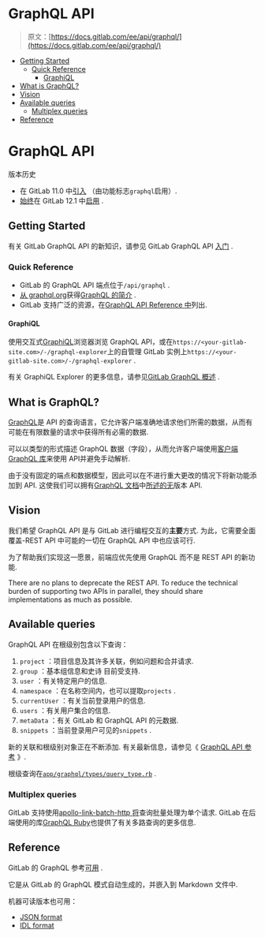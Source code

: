 # GraphQL API

> 原文：[https://docs.gitlab.com/ee/api/graphql/](https://docs.gitlab.com/ee/api/graphql/)

*   [Getting Started](#getting-started)
    *   [Quick Reference](#quick-reference)
        *   [GraphiQL](#graphiql)
*   [What is GraphQL?](#what-is-graphql)
*   [Vision](#vision)
*   [Available queries](#available-queries)
    *   [Multiplex queries](#multiplex-queries)
*   [Reference](#reference)

# GraphQL API[](#graphql-api "Permalink")

版本历史

*   在 GitLab 11.0 中[引入](https://gitlab.com/gitlab-org/gitlab-foss/-/merge_requests/19008) （由功能标志`graphql`启用）.
*   [始终](https://gitlab.com/gitlab-org/gitlab-foss/-/merge_requests/30444)在 GitLab 12.1 中[启用](https://gitlab.com/gitlab-org/gitlab-foss/-/merge_requests/30444) .

## Getting Started[](#getting-started "Permalink")

有关 GitLab GraphQL API 的新知识，请参见 GitLab GraphQL API [入门](getting_started.html) .

### Quick Reference[](#quick-reference "Permalink")

*   GitLab 的 GraphQL API 端点位于`/api/graphql` .
*   [从 graphql.org](https://s0graphql0org.icopy.site/)获得[GraphQL 的简介](https://s0graphql0org.icopy.site/) .
*   GitLab 支持广泛的资源，在[GraphQL API Reference 中](reference/index.html)列出.

#### GraphiQL[](#graphiql "Permalink")

使用交互式[GraphiQL](https://gitlab.com/-/graphql-explorer)浏览器浏览 GraphQL API，或在`https://<your-gitlab-site.com>/-/graphql-explorer`上的自管理 GitLab 实例上`https://<your-gitlab-site.com>/-/graphql-explorer` .

有关 GraphiQL Explorer 的更多信息，请参见[GitLab GraphQL 概述](getting_started.html#graphiql) .

## What is GraphQL?[](#what-is-graphql "Permalink")

[GraphQL](https://s0graphql0org.icopy.site/)是 API 的查询语言，它允许客户端准确地请求他们所需的数据，从而有可能在有限数量的请求中获得所有必需的数据.

可以以类型的形式描述 GraphQL 数据（字段），从而允许客户端使用[客户端 GraphQL 库](https://s0graphql0org.icopy.site/code/)来使用 API​​并避免手动解析.

由于没有固定的端点和数据模型，因此可以在不进行重大更改的情况下将新功能添加到 API. 这使我们可以拥有[GraphQL 文档](https://s0graphql0org.icopy.site/learn/best-practices/)中[所述的无](https://s0graphql0org.icopy.site/learn/best-practices/)版本 API.

## Vision[](#vision "Permalink")

我们希望 GraphQL API 是与 GitLab 进行编程交互的**主要**方式. 为此，它需要全面覆盖-REST API 中可能的一切在 GraphQL API 中也应该可行.

为了帮助我们实现这一愿景，前端应优先使用 GraphQL 而不是 REST API 的新功能.

There are no plans to deprecate the REST API. To reduce the technical burden of supporting two APIs in parallel, they should share implementations as much as possible.

## Available queries[](#available-queries "Permalink")

GraphQL API 在根级别包含以下查询：

1.  `project` ：项目信息及其许多关联，例如问题和合并请求.
2.  `group` ：基本组信息和史诗 目前受支持.
3.  `user` ：有关特定用户的信息.
4.  `namespace` ：在名称空间内，也可以提取`projects` .
5.  `currentUser` ：有关当前登录用户的信息.
6.  `users` ：有关用户集合的信息.
7.  `metaData` ：有关 GitLab 和 GraphQL API 的元数据.
8.  `snippets` ：当前登录用户可见的`snippets` .

新的关联和根级别对象正在不断添加. 有关最新信息，请参见《 [GraphQL API 参考](reference/index.html) 》.

根级查询在[`app/graphql/types/query_type.rb`](https://gitlab.com/gitlab-org/gitlab/blob/master/app/graphql/types/query_type.rb) .

### Multiplex queries[](#multiplex-queries "Permalink")

GitLab 支持使用[apollo-link-batch-http 将](https://www.apollographql.com/docs/link/links/batch-http/)查询批量处理为单个请求. GitLab 在后端使用的库[GraphQL Ruby](https://graphql-ruby.org/queries/multiplex.html)也提供了有关多路查询的更多信息.

## Reference[](#reference "Permalink")

GitLab 的 GraphQL 参考[可用](reference/index.html) .

它是从 GitLab 的 GraphQL 模式自动生成的，并嵌入到 Markdown 文件中.

机器可读版本也可用：

*   [JSON format](reference/gitlab_schema.json)
*   [IDL format](reference/gitlab_schema.graphql)